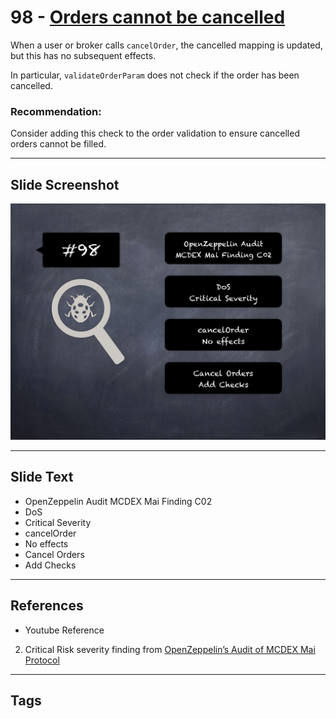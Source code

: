 
# 98 - [Orders cannot be cancelled](./Orders%20cannot%20be%20cancelled.md)

When a user or broker calls `cancelOrder`, the cancelled mapping is updated, but this has no subsequent effects. 

In particular, `validateOrderParam` does not check if the order has been cancelled.

### Recommendation:
Consider adding this check to the order validation to ensure cancelled orders cannot be filled.
___
## Slide Screenshot
![098.png](../../images/7.%20Audit%20Findings%20101/098.png)
___
## Slide Text
- OpenZeppelin Audit MCDEX Mai Finding C02
- DoS
- Critical Severity
- cancelOrder
- No effects
- Cancel Orders
- Add Checks
___
## References
- Youtube Reference
2. Critical Risk severity finding from [OpenZeppelin’s Audit of MCDEX Mai Protocol](https://blog.openzeppelin.com/mcdex-mai-protocol-audit/)
___
## Tags
